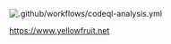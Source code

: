 ![.github/workflows/codeql-analysis.yml](https://github.com/chr1sto14/yellowfruit.net/workflows/.github/workflows/codeql-analysis.yml/badge.svg?branch=master&event=push)

https://www.yellowfruit.net
